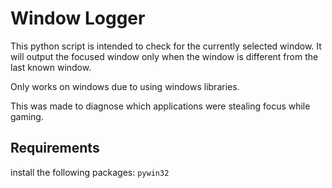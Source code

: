 # Window Logger

This python script is intended to check for the currently selected window. It will output the focused window only when the window is different from the last known window.

Only works on windows due to using windows libraries.

This was made to diagnose which applications were stealing focus while gaming.

## Requirements
install the following packages:
`pywin32`
